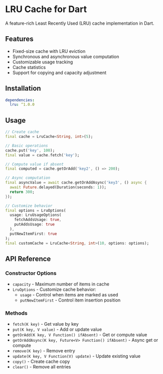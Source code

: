 # LRU Cache for Dart

A feature-rich Least Recently Used (LRU) cache implementation in Dart.

## Features

- Fixed-size cache with LRU eviction
- Synchronous and asynchronous value computation
- Customizable usage tracking
- Cache statistics
- Support for copying and capacity adjustment

## Installation

```yaml
dependencies:
  lru: ^1.0.0
```

## Usage

```dart
// Create cache
final cache = LruCache<String, int>(5);

// Basic operations
cache.put('key', 100);
final value = cache.fetch('key');

// Compute value if absent
final computed = cache.getOrAdd('key2', () => 200);

// Async computation
final asyncValue = await cache.getOrAddAsync('key3', () async {
  await Future.delayed(Duration(seconds: 1));
  return 300;
});

// Customize behavior
final options = LruOptions(
  usage: LruUsageOptions(
    fetchAddsUsage: true,
    putAddsUsage: true
  ),
  putNewItemFirst: true
);
final customCache = LruCache<String, int>(10, options: options);
```

## API Reference

### Constructor Options

- `capacity` - Maximum number of items in cache
- `LruOptions` - Customize cache behavior:
  - `usage` - Control when items are marked as used
  - `putNewItemFirst` - Control item insertion position

### Methods

- `fetch(K key)` - Get value by key
- `put(K key, V value)` - Add or update value
- `getOrAdd(K key, V Function() ifAbsent)` - Get or compute value
- `getOrAddAsync(K key, Future<V> Function() ifAbsent)` - Async get or compute
- `remove(K key)` - Remove entry
- `update(K key, V Function(V) update)` - Update existing value
- `copy()` - Create cache copy
- `clear()` - Remove all entries
